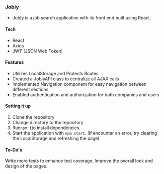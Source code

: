 
### Jobly

- Jobly is a job search application with its front end built using React.

#### Tech

- React
- Axios
- JWT (JSON Web Token)

#### Features

- Utilizes LocalStorage and Protects Routes
- Created a JoblyAPI class to centralize all AJAX calls
- Implemented Navigation component for easy navigation between different sections
- Enabled authentication and authorization for both companies and users

  
#### Setting it up
 
1. Clone the repository
2. Change directory to the repository
1. Run` npm i `to install dependencies.
2. Start the application with `npm start`.
(If encounter an error, try clearing the LocalStorage and refreshing the page)

#### To-Do's

Write more tests to enhance test coverage.
Improve the overall look and design of the pages.
